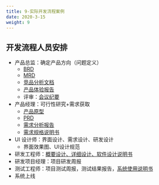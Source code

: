 ```yaml
---
title: 9-实际开发流程案例
date: 2020-3-15
weight: 9
---
```


## 开发流程人员安排

- 产品总监：确定产品方向（问题定义）
  - [BRD](http://www.woshipm.com/pmd/645578.html)
  - [MRD](https://zhuanlan.zhihu.com/p/57413137)
  - [竞品分析文档](https://zhuanlan.zhihu.com/p/45335443)
  - [产品体验报告](https://www.zhihu.com/question/19717171)
  - 评审：[会议纪要](https://wenku.baidu.com/view/8f2d5e34a66e58fafab069dc5022aaea998f41ae.html?rec_flag=default&sxts=1584204606381)
- 产品经理：可行性研究+需求获取
  - [产品原型](https://www.zhihu.com/question/19592829)
  - [PRD](https://www.jianshu.com/p/d635370c0fdc)
  - [需求分析报告](https://github.com/isph/OO/blob/master/Docs/%5B%E4%BD%9C%E4%B8%9A4%5D%E4%B9%A6%E5%BA%97%E7%AE%A1%E7%90%86%E7%B3%BB%E7%BB%9F%E9%9C%80%E6%B1%82%E5%88%86%E6%9E%90%E6%8A%A5%E5%91%8A.md)
  - [需求规格说明书](https://www.jianshu.com/p/f9bcf52f4321)
- UI 设计师：界面设计、需求设计、研发设计
  - 界面效果图、UI设计规范
- 研发工程师：[概要设计、详细设计、软件设计说明书](https://www.jianshu.com/p/a52fe78962f0)
- 研发项目经理：项目研发周报
- 测试工程师：项目测试周报，测试结果报告，[系统使用说明书](https://wenku.baidu.com/view/b1a03d41b307e87101f69683.html)
- 系统上线